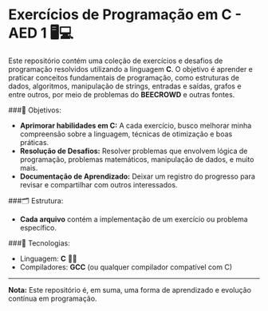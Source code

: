 # Exercícios de Programação em C - AED 1 🖥️💻

Este repositório contém uma coleção de exercícios e desafios de programação resolvidos utilizando a linguagem **C**. O objetivo é aprender e praticar conceitos fundamentais de programação, como estruturas de dados, algoritmos, manipulação de strings, entradas e saídas, grafos e entre outros, por meio de problemas do **BEECROWD** e outras fontes.

###🎯 Objetivos:
- **Aprimorar habilidades em C:** A cada exercício, busco melhorar minha compreensão sobre a linguagem, técnicas de otimização e boas práticas.
- **Resolução de Desafios:** Resolver problemas que envolvem lógica de programação, problemas matemáticos, manipulação de dados, e muito mais.
- **Documentação de Aprendizado:** Deixar um registro do progresso para revisar e compartilhar com outros interessados.

###🗂️ Estrutura:
- **Cada arquivo** contém a implementação de um exercício ou problema específico.

###🔧 Tecnologias:
- Linguagem: **C** 🧑‍💻
- Compiladores: **GCC** (ou qualquer compilador compatível com C)

---

**Nota:** Este repositório é, em suma, uma forma de aprendizado e evolução contínua em programação. 
